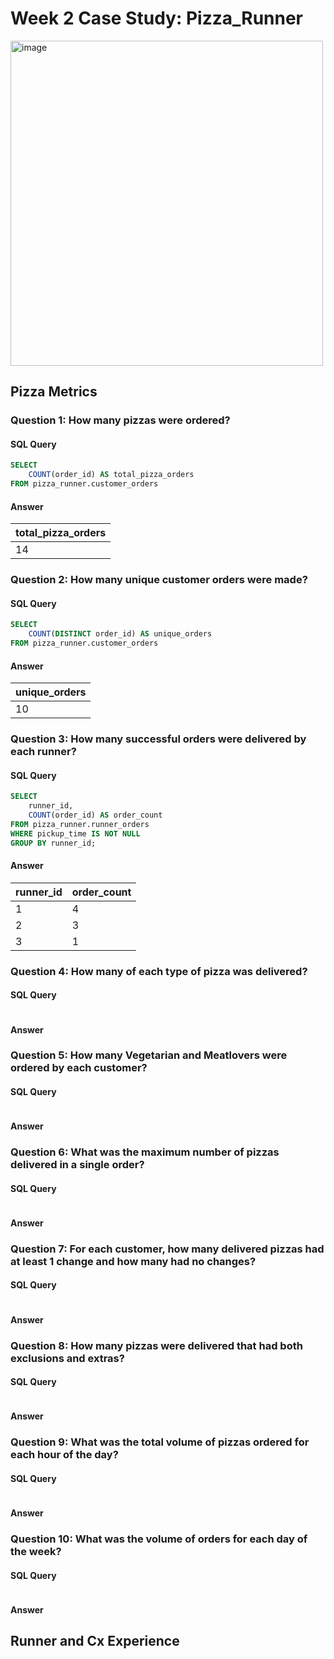 # Week 2 Case Study: Pizza_Runner
<a href="https://8weeksqlchallenge.com/case-study-2/"> <img src= "https://8weeksqlchallenge.com/images/case-study-designs/2.png" width="500" height="520" alt="image" target="_blank"> </a>
## Pizza Metrics
### Question 1: How many pizzas were ordered?

#### SQL Query
````sql
SELECT
    COUNT(order_id) AS total_pizza_orders
FROM pizza_runner.customer_orders
````
#### Answer
| total_pizza_orders |
|--------------------|
| 14                 |

### Question 2: How many unique customer orders were made?
#### SQL Query
````sql
SELECT
    COUNT(DISTINCT order_id) AS unique_orders
FROM pizza_runner.customer_orders
````
#### Answer
| unique_orders      |
|--------------------|
| 10                 |
### Question 3: How many successful orders were delivered by each runner?
#### SQL Query
````sql
SELECT 
    runner_id, 
    COUNT(order_id) AS order_count
FROM pizza_runner.runner_orders
WHERE pickup_time IS NOT NULL
GROUP BY runner_id;
````
#### Answer
| runner_id      | order_count |
|--------------------|-------------|
| 1                  | 4           |
| 2                  | 3           |
| 3                  | 1           |
### Question 4: How many of each type of pizza was delivered?
#### SQL Query
````sql

````
#### Answer

### Question 5: How many Vegetarian and Meatlovers were ordered by each customer?
#### SQL Query
````sql

````
#### Answer

### Question 6: What was the maximum number of pizzas delivered in a single order?
#### SQL Query
````sql

````
#### Answer

### Question 7: For each customer, how many delivered pizzas had at least 1 change and how many had no changes?
#### SQL Query
````sql

````
#### Answer

### Question 8: How many pizzas were delivered that had both exclusions and extras?
#### SQL Query
````sql

````
#### Answer

### Question 9: What was the total volume of pizzas ordered for each hour of the day?
#### SQL Query
````sql

````
#### Answer

### Question 10: What was the volume of orders for each day of the week?
#### SQL Query
````sql

````
#### Answer

## Runner and Cx Experience

